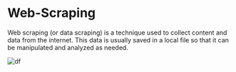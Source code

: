 # Web-Scraping

<p>Web scraping (or data scraping) is a technique used to collect content and data from the internet. This data is usually saved in a local file so that it can be manipulated and analyzed as needed.</p>

![df](https://user-images.githubusercontent.com/83126069/213869280-50a761af-d397-4ff6-b03f-9edf46049923.png)
